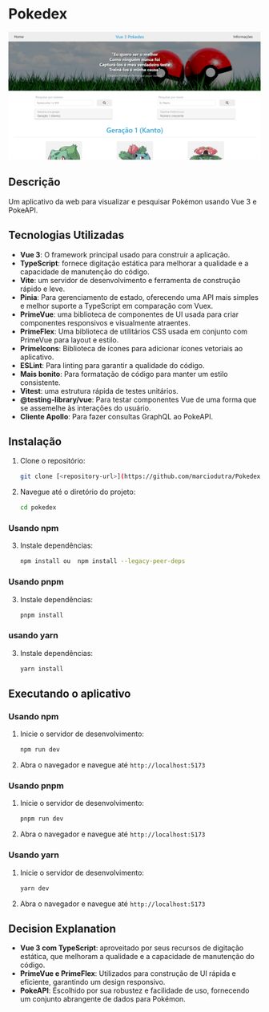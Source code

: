 # Pokedex

![Draft Wireframe](public/mockup.png)

## Descrição

Um aplicativo da web para visualizar e pesquisar Pokémon usando Vue 3 e PokeAPI.

## Tecnologias Utilizadas

- **Vue 3**: O framework principal usado para construir a aplicação.
- **TypeScript**: fornece digitação estática para melhorar a qualidade e a capacidade de manutenção do código.
- **Vite**: um servidor de desenvolvimento e ferramenta de construção rápido e leve.
- **Pinia**: Para gerenciamento de estado, oferecendo uma API mais simples e melhor suporte a TypeScript em comparação com Vuex.
- **PrimeVue**: uma biblioteca de componentes de UI usada para criar componentes responsivos e visualmente atraentes.
- **PrimeFlex**: Uma biblioteca de utilitários CSS usada em conjunto com PrimeVue para layout e estilo.
- **PrimeIcons**: Biblioteca de ícones para adicionar ícones vetoriais ao aplicativo.
- **ESLint**: Para linting para garantir a qualidade do código.
- **Mais bonito**: Para formatação de código para manter um estilo consistente.
- **Vitest**: uma estrutura rápida de testes unitários.
- **@testing-library/vue**: Para testar componentes Vue de uma forma que se assemelhe às interações do usuário.
- **Cliente Apollo**: Para fazer consultas GraphQL ao PokeAPI.

## Instalação

1. Clone o repositório:

   ```sh
   git clone [<repository-url>](https://github.com/marciodutra/PokedexPronto.git)
   ```

2. Navegue até o diretório do projeto:

   ```sh
   cd pokedex
   ```

### Usando npm

3. Instale dependências:
   ```sh
   npm install ou  npm install --legacy-peer-deps
   ```

### Usando pnpm

3. Instale dependências:
   ```sh
   pnpm install
   ```

### usando yarn

3. Instale dependências:
   ```sh
   yarn install
   ```

## Executando o aplicativo

### Usando npm

1. Inicie o servidor de desenvolvimento:

   ```sh
   npm run dev
   ```

2. Abra o navegador e navegue até `http://localhost:5173`

### Usando pnpm

1. Inicie o servidor de desenvolvimento:


   ```sh
   pnpm run dev
   ```

2. Abra o navegador e navegue até `http://localhost:5173`

### Usando yarn

1. Inicie o servidor de desenvolvimento:

   ```sh
   yarn dev
   ```

2. Abra o navegador e navegue até `http://localhost:5173`

## Decision Explanation

- **Vue 3 com TypeScript**: aproveitado por seus recursos de digitação estática, que melhoram a qualidade e a capacidade de manutenção do código.
- **PrimeVue e PrimeFlex**: Utilizados para construção de UI rápida e eficiente, garantindo um design responsivo.
- **PokeAPI**: Escolhido por sua robustez e facilidade de uso, fornecendo um conjunto abrangente de dados para Pokémon.

